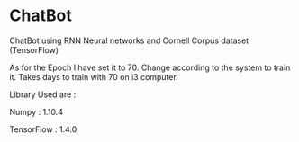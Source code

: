 # ChatBot
ChatBot using RNN Neural networks and Cornell Corpus dataset (TensorFlow)

As for the Epoch I have set it to 70.
Change according to the system to train it. 
Takes days to train with 70 on i3 computer.

Library Used are :

Numpy : 1.10.4

TensorFlow : 1.4.0

